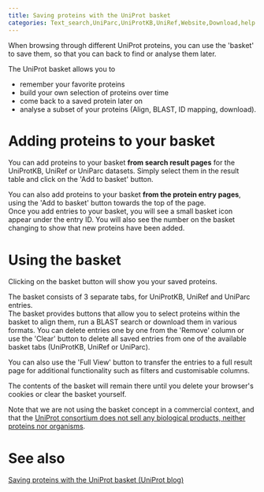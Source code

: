 ```yaml
---
title: Saving proteins with the UniProt basket
categories: Text_search,UniParc,UniProtKB,UniRef,Website,Download,help
---
```


When browsing through different UniProt proteins, you can use the 'basket' to save them, so that you can back to find or analyse them later.

The UniProt basket allows you to

-   remember your favorite proteins
-   build your own selection of proteins over time
-   come back to a saved protein later on
-   analyse a subset of your proteins (Align, BLAST, ID mapping, download).

# Adding proteins to your basket

You can add proteins to your basket **from search result pages** for the UniProtKB, UniRef or UniParc datasets. Simply select them in the result table and click on the 'Add to basket' button.

You can also add proteins to your basket **from the protein entry pages**, using the 'Add to basket' button towards the top of the page.  
Once you add entries to your basket, you will see a small basket icon appear under the entry ID. You will also see the number on the basket changing to show that new proteins have been added.

# Using the basket

Clicking on the basket button will show you your saved proteins.

The basket consists of 3 separate tabs, for UniProtKB, UniRef and UniParc entries.  
The basket provides buttons that allow you to select proteins within the basket to align them, run a BLAST search or download them in various formats. You can delete entries one by one from the 'Remove' column or use the 'Clear' button to delete all saved entries from one of the available basket tabs (UniProtKB, UniRef or UniParc).

You can also use the 'Full View' button to transfer the entries to a full result page for additional functionality such as filters and customisable columns.

The contents of the basket will remain there until you delete your browser's cookies or clear the basket yourself.

Note that we are not using the basket concept in a commercial context, and that the [UniProt consortium does not sell any biological products, neither proteins nor organisms](https://www.uniprot.org/help/where%5Fto%5Fbuy).

# See also

[Saving proteins with the UniProt basket (UniProt blog)](https://insideuniprot.blogspot.com/2014/11/saving-proteins-with-uniprot-basket.html)

